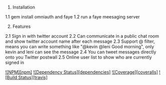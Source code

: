 1. Installation

1.1 gem install omniauth and faye 
1.2 run a faye meesaging server 

2. Features

2.1 Sign in with twitter account
2.2 Can communicate in a public chat room and show twitter account name after each message
2.3 Support @ filter, means you can write something like "@kevin @leni Good morning", only kevin and leni can see the message
2.4 You can tweet messages directly onto you Twitter postwall
2.5 Online user list to show who are currently signed in



[![NPM][npm]](https://npmjs.org/package/nested-observe)
[![Dependency Status][dependencies]](https://david-dm.org/rkusa/nested-observe)
[![Coverage][coveralls]](https://coveralls.io/r/rkusa/nested-observe)
[![Build Status][travis]](http://travis-ci.org/rkusa/nested-observe)
